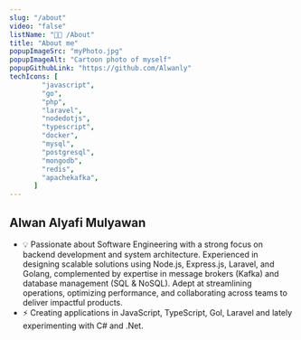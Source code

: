 ```yaml
---
slug: "/about"
video: "false"
listName: "👨‍💻 /About"
title: "About me"
popupImageSrc: "myPhoto.jpg"
popupImageAlt: "Cartoon photo of myself"
popupGithubLink: "https://github.com/Alwanly"
techIcons: [
        "javascript",
        "go",
        "php",
        "laravel",
        "nodedotjs",
        "typescript",
        "docker",
        "mysql",
        "postgresql",
        "mongodb",
        "redis",
        "apachekafka",
      ]
---
```


## Alwan Alyafi Mulyawan

- 💡 Passionate about Software Engineering with a strong focus on backend development and system architecture. Experienced in designing scalable solutions using Node.js, Express.js, Laravel, and Golang, complemented by expertise in message brokers (Kafka) and database management (SQL & NoSQL). Adept at streamlining operations, optimizing performance, and collaborating across teams to deliver impactful products.
- ⚡ Creating applications in JavaScript, TypeScript, Gol, Laravel and lately experimenting with C# and .Net. 
